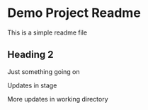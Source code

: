 # Demo Project Readme

This is a simple readme file

## Heading 2

Just something going on

Updates in stage

More updates in working directory
